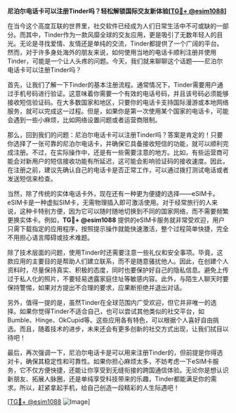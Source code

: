 **尼泊尔电话卡可以注册Tinder吗？轻松解锁国际交友新体验[[TG💪+ @esim1088](https://t.me/s/esim1088)]**

在当今这个高度互联的世界里，社交软件已经成为人们日常生活中不可或缺的一部分。而其中，Tinder作为一款风靡全球的交友应用，更是吸引了无数年轻人的目光。无论是寻找爱情、友情还是单纯的交流，Tinder都提供了一个广阔的平台。然而，对于许多身处海外的朋友来说，如何使用当地的电话卡顺利注册并使用Tinder，可能是一个让人头疼的问题。今天，我们就来聊聊这个话题——尼泊尔电话卡可以注册Tinder吗？

首先，让我们了解一下Tinder的基本注册流程。通常情况下，Tinder需要用户通过手机号码进行验证。这意味着你需要一个有效的电话号码，并且该号码必须能够接收短信验证码。在大多数国家和地区，只要你的电话卡支持国际漫游或本地网络服务，就可以完成这一过程。但是，如果你是第一次使用某个国家的电话卡，可能会遇到一些小麻烦，比如网络设置问题或者运营商限制。

那么，回到我们的问题：尼泊尔电话卡可以注册Tinder吗？答案是肯定的！只要你选择了一张可靠的尼泊尔电话卡，并确保它具备接收短信的功能，就可以顺利完成注册。不过，在实际操作中，还是有一些需要注意的地方。比如，有些运营商可能会对新用户的短信接收功能有所延迟，这可能会影响验证码的接收速度。因此，在注册之前，建议先确认自己的电话卡是否正常工作，可以通过拨打测试电话或者发送短信来检查。

当然，除了传统的实体电话卡外，现在还有一种更为便捷的选择——eSIM卡。eSIM卡是一种虚拟SIM卡，无需物理插入即可激活使用。对于经常旅行的人来说，这种卡特别方便，因为它可以随时随地切换到不同的国家网络，而不需要频繁更换实体卡。例如，**TG💪+ @esim1088** 提供的eSIM卡服务就非常受欢迎，用户只需下载指定的应用程序，按照提示操作就能快速激活，整个过程简单快捷，完全不用担心语言障碍或技术难题。

除了技术层面的问题，使用Tinder时还需要注意一些礼仪和安全事项。毕竟，这款应用的主要目的是帮助人们建立联系，而不是随意骚扰他人。因此，在创建个人资料时，尽量保持真实、积极的态度，同时也要保护好自己的隐私信息。避免上传过于私人化的照片，不要轻易透露家庭住址等敏感内容。此外，与陌生人聊天时要保持警惕，如果对方提出不合理的要求，应果断拒绝并退出对话。

另外，值得一提的是，虽然Tinder在全球范围内广受欢迎，但它并非唯一的选择。如果你觉得Tinder不适合自己，也可以尝试其他类似的社交平台，如Bumble、Hinge、OkCupid等。这些应用各有特色，可以根据个人喜好自由挑选。而且，随着技术的进步，未来还会有更多创新的社交方式出现，让我们拭目以待吧！

最后，再次强调一下，尼泊尔电话卡是可以用来注册Tinder的，但前提是你得选对卡，确保其稳定性和可靠性。如果你担心麻烦太多，不妨考虑一下eSIM卡服务，它不仅方便快捷，还能让你享受到无缝衔接的跨国通信体验。无论你是想认识新朋友、拓展人脉圈，还是单纯享受科技带来的乐趣，Tinder都能满足你的需求。所以，赶紧拿起手机，给自己创造一段精彩的人生际遇吧！

[[TG💪+ @esim1088](https://t.me/s/esim1088) ![Image](https://i.postimg.cc/4NQfJmqS/Snipaste-2025-05-13-00-14-12.png)]